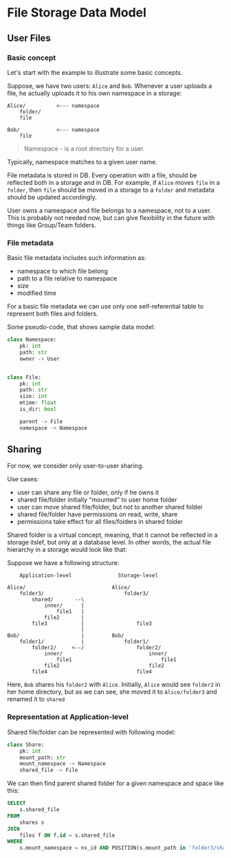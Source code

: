 # File Storage Data Model

## User Files

### Basic concept

Let's start with the example to illustrate some basic concepts.

Suppose, we have two users: `Alice` and `Bob`.
Whenever a user uploads a file, he actually uploads it
to his own namespace in a storage:

    Alice/          <--- namespace
        folder/
        file

    Bob/            <--- namespace
        file

> Namespace - is a root directory for a user.

Typically, namespace matches to a given user name.

File metadata is stored in DB. Every operation with a file,
should be reflected both in a storage and in DB. For example,
if `Alice` moves `file` in a `folder`, then `file` should be
moved in a storage to a `folder` and metadata should be updated
accordingly.

User owns a namespace and file belongs to a namespace, not to a user.
This is probably not needed now, but can give flexibility in the future
with things like Group/Team folders.

### File metadata

Basic file metadata includes such information as:
- namespace to which file belong
- path to a file relative to namespace
- size
- modified time

For a basic file metadata we can use only one self-referential table
to represent both files and folders.

Some pseudo-code, that shows sample data model:

```python
class Namespace:
    pk: int
    path: str
    owner -> User


class File:
    pk: int
    path: str
    size: int
    mtime: float
    is_dir: bool

    parent -> File
    namespace -> Namespace
```

## Sharing

For now, we consider only user-to-user sharing.

Use cases:

- user can share any file or folder, only if he owns it
- shared file/folder initially "mounted" to user home folder
- user can move shared file/folder, but not to another shared folder
- shared file/folder have permissions on read, write, share
- permissions take effect for all files/folders in shared folder

Shared folder is a virtual concept, meaning, that it cannot be reflected
in a storage itslef, but only at a database level. In other words,
the actual file hierarchy in a storage would look like that:

Suppose we have a following structure:

        Application-level               Storage-level

    Alice/                            Alice/
        folder3/                          folder3/
            shared/       --\
                inner/      |
                    file1   |
                file2       |
            file3           |                 file3
                            |
    Bob/                    |         Bob/
        folder1/            |             folder1/
            folder2/     <--/                 folder2/
                inner/                            inner/
                    file1                             file1
                file2                             file2
            file4                             file4

Here, `Bob` shares his `folder2` with `Alice`. Initially,
`Alice` would see `folder2` in her home directory, but as we can see,
she moved it to `Alice/folder3` and renamed it to `shared`

### Representation at Application-level

Shared file/folder can be represented with following model:

```python
class Share:
    pk: int
    mount_path: str
    mount_namespace -> Namespace
    shared_file -> File
```

We can then find parent shared folder for a given namespace and space like this:

```sql
SELECT
    s.shared_file
FROM
    shares s
JOIN
    files f ON f.id = s.shared_file
WHERE
    s.mount_namespace = ns_id AND POSITION(s.mount_path in 'folder3/shared/inner')
```
